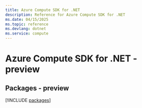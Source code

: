```yaml
---
title: Azure Compute SDK for .NET
description: Reference for Azure Compute SDK for .NET
ms.date: 04/15/2025
ms.topic: reference
ms.devlang: dotnet
ms.service: compute
---
```

# Azure Compute SDK for .NET - preview
## Packages - preview
[!INCLUDE [packages](compute-index.md)]